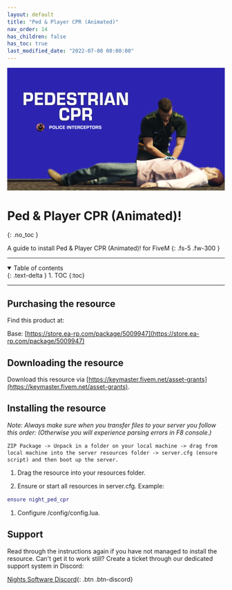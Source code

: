 ```yaml
---
layout: default
title: "Ped & Player CPR (Animated)"
nav_order: 14
has_children: false
has_toc: true
last_modified_date: "2022-07-08 00:00:00"
---
```


<img class="cover-img" src="/assets/img/pedAndPlayerCPR.png" alt="Ped & Player CPR (Animated) Resource" draggable="false">

# Ped & Player CPR (Animated)!
{: .no_toc }

A guide to install Ped & Player CPR (Animated)! for FiveM
{: .fs-5 .fw-300 }

---

<details open markdown="block">
  <summary>
    Table of contents
  </summary>
  {: .text-delta }
1. TOC
{:toc}
</details>

---

## Purchasing the resource

Find this product at:

Base: [https://store.ea-rp.com/package/5009947](https://store.ea-rp.com/package/5009947)

## Downloading the resource

Download this resource via [https://keymaster.fivem.net/asset-grants](https://keymaster.fivem.net/asset-grants).

## Installing the resource

*Note: Always make sure when you transfer files to your server you follow this order: (Otherwise you will experience parsing errors in F8 console.)*

```
ZIP Package -> Unpack in a folder on your local machine -> drag from local machine into the server resources folder -> server.cfg (ensure script) and then boot up the server.
```

1. Drag the resource into your resources folder.

1. Ensure or start all resources in server.cfg. 
Example:
```lua
ensure night_ped_cpr
```

1. Configure /config/config.lua.

## Support

Read through the instructions again if you have not managed to install the resource. Can't get it to work still? 
Create a ticket through our dedicated support system in Discord: 

[Nights Software Discord](https://ns.ea-rp.com){: .btn .btn-discord}
